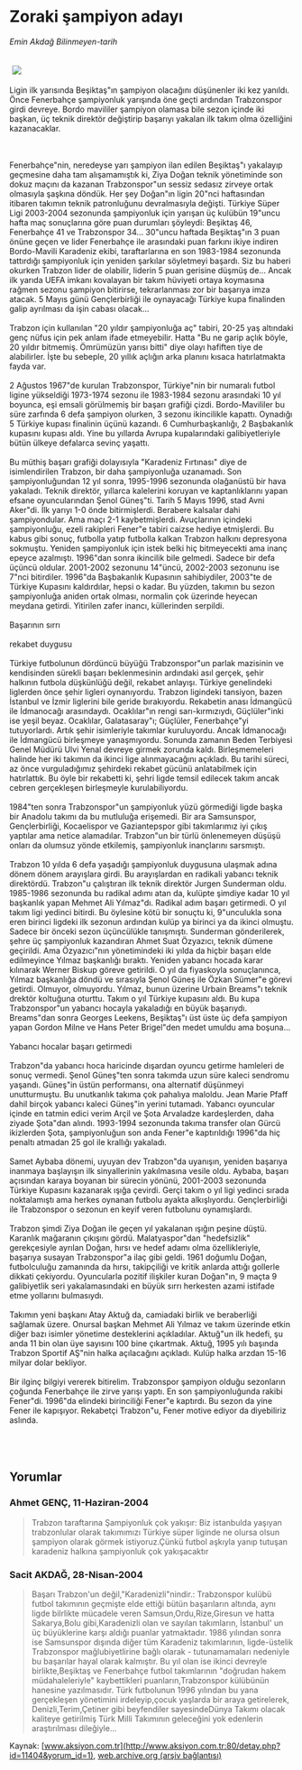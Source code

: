 # Zoraki şampiyon adayı

*Emin Akdağ Bilinmeyen-tarih*

<div>
 <font>
  <img border="0" height="1" src="/web/20050116193826im_/http://www.aksiyon.com.tr/images/blank.gif"/>
 </font>
 <font class="content">
  <p>
   <img border="0" hspace="5" src="http://web.archive.org/web/20050116193826im_/http://www.aksiyon.com.tr/resim/490/34.jpg" vspace="5"/>
  </p>
 </font>
 <font class="content">
  Ligin ilk yarısında Beşiktaş"ın şampiyon olacağını düşünenler iki kez yanıldı. Önce Fenerbahçe şampiyonluk yarışında öne geçti ardından Trabzonspor girdi devreye. Bordo mavililer şampiyon olamasa bile sezon içinde iki başkan, üç teknik direktör değiştirip başarıyı yakalan ilk takım olma özelliğini kazanacaklar.
  <br>
  </br>
 </font>
 <br/>
 <p>
  <font class="content">
   Fenerbahçe"nin, neredeyse yarı şampiyon ilan edilen Beşiktaş"ı yakalayıp geçmesine daha tam alışamamıştık ki, Ziya Doğan teknik yönetiminde son dokuz maçını da kazanan Trabzonspor"un sessiz sedasız zirveye ortak olmasıyla şaşkına döndük. Her şey Doğan"ın ligin 20"nci haftasından itibaren takımın teknik patronluğunu devralmasıyla değişti. Türkiye Süper Ligi 2003-2004 sezonunda şampiyonluk için yarışan üç kulübün 19"uncu hafta maç sonuçlarına göre puan durumları şöyleydi: Beşiktaş 46, Fenerbahçe 41 ve Trabzonspor 34... 30"uncu haftada Beşiktaş"ın 3 puan önüne geçen ve lider Fenerbahçe ile arasındaki puan farkını ikiye indiren Bordo-Mavili Karadeniz ekibi, taraftarlarına en son 1983-1984 sezonunda tattırdığı şampiyonluk için yeniden şarkılar söyletmeyi başardı. Siz bu haberi okurken Trabzon lider de olabilir, liderin 5 puan gerisine düşmüş de... Ancak ilk yarıda UEFA imkanı kovalayan bir takım hüviyeti ortaya koymasına rağmen sezonu şampiyon bitirirse, tekrarlanması zor bir başarıya imza atacak. 5 Mayıs günü Gençlerbirliği ile oynayacağı Türkiye kupa finalinden galip ayrılması da işin cabası olacak...
   <br>
    <br>
     Trabzon için kullanılan "20 yıldır şampiyonluğa aç" tabiri, 20-25 yaş altındaki genç nüfus için pek anlam ifade etmeyebilir. Hatta "Bu ne garip açlık böyle, 20 yıldır bitmemiş. Ömrümüzün yarısı bitti" diye olayı hafiften tiye de alabilirler. İşte bu sebeple, 20 yıllık açlığın arka planını kısaca hatırlatmakta fayda var.
     <br>
      <br/>
      2 Ağustos 1967"de kurulan Trabzonspor, Türkiye"nin bir numaralı futbol ligine yükseldiği 1973-1974 sezonu ile 1983-1984 sezonu arasındaki 10 yıl boyunca, eşi emsali görülmemiş bir başarı grafiği çizdi. Bordo-Mavililer bu süre zarfında 6 defa şampiyon olurken, 3 sezonu ikincilikle kapattı. Oynadığı 5 Türkiye kupası finalinin üçünü kazandı. 6 Cumhurbaşkanlığı, 2 Başbakanlık kupasını kupası aldı. Yine bu yıllarda Avrupa kupalarındaki galibiyetleriyle bütün ülkeye defalarca sevinç yaşattı.
      <br/>
      <br/>
      Bu müthiş başarı grafiği dolayısıyla "Karadeniz Fırtınası" diye de isimlendirilen Trabzon, bir daha şampiyonluğa uzanamadı. Son şampiyonluğundan 12 yıl sonra, 1995-1996 sezonunda olağanüstü bir hava yakaladı. Teknik direktör, yıllarca kalelerini koruyan ve kaptanlıklarını yapan efsane oyuncularından Şenol Güneş"ti. Tarih 5 Mayıs 1996, stad Avni Aker"di. İlk yarıyı 1-0 önde bitirmişlerdi. Berabere kalsalar dahi şampiyondular. Ama maçı 2-1 kaybetmişlerdi. Avuçlarının içindeki şampiyonluğu, ezeli rakipleri Fener"e tabiri caizse hediye etmişlerdi. Bu kabus gibi sonuç, futbolla yatıp futbolla kalkan Trabzon halkını depresyona sokmuştu. Yeniden şampiyonluk için istek belki hiç bitmeyecekti ama inanç epeyce azalmıştı. 1996"dan sonra ikincilik bile gelmedi. Sadece bir defa üçüncü oldular. 2001-2002 sezonunu 14"üncü, 2002-2003 sezonunu ise 7"nci bitirdiler. 1996"da Başbakanlık Kupasının sahibiydiler, 2003"te de Türkiye Kupasını kaldırdılar, hepsi o kadar. Bu yüzden, takımın bu sezon şampiyonluğa aniden ortak olması, normalin çok üzerinde heyecan meydana getirdi. Yitirilen zafer inancı, küllerinden serpildi.
      <br/>
      <br/>
      Başarının sırrı
      <br/>
      <br/>
      rekabet duygusu
      <br/>
      <br/>
      Türkiye futbolunun dördüncü büyüğü Trabzonspor"un parlak mazisinin ve kendisinden sürekli başarı beklenmesinin ardındaki asıl gerçek, şehir halkının futbola düşkünlüğü değil, rekabet anlayışı. Türkiye genelindeki liglerden önce şehir ligleri oynanıyordu. Trabzon ligindeki tansiyon, bazen İstanbul ve İzmir liglerini bile geride bırakıyordu. Rekabetin anası İdmangücü ile İdmanocağı arasındaydı. Ocaklılar"ın rengi sarı-kırmızıydı, Güçlüler"inki ise yeşil beyaz. Ocaklılar, Galatasaray"ı; Güçlüler, Fenerbahçe"yi tutuyorlardı. Artık şehir isimleriyle takımlar kuruluyordu. Ancak İdmanocağı ile İdmangücü birleşmeye yanaşmıyordu. Sonunda zamanın Beden Terbiyesi Genel Müdürü Ulvi Yenal devreye girmek zorunda kaldı. Birleşmemeleri halinde her iki takımın da ikinci lige alınmayacağını açıkladı. Bu tarihi süreci, az önce vurguladığımız şehirdeki rekabet gücünü anlatabilmek için hatırlattık. Bu öyle bir rekabetti ki, şehri ligde temsil edilecek takım ancak cebren gerçekleşen birleşmeyle kurulabiliyordu.
      <br/>
      <br/>
      1984"ten sonra Trabzonspor"un şampiyonluk yüzü görmediği ligde başka bir Anadolu takımı da bu mutluluğa erişemedi. Bir ara Samsunspor, Gençlerbirliği, Kocaelispor ve Gaziantepspor gibi takımlarımız iyi çıkış yaptılar ama netice alamadılar. Trabzon"un bir türlü önlenemeyen düşüşü onları da olumsuz yönde etkilemiş, şampiyonluk inançlarını sarsmıştı.
      <br/>
      <br/>
      Trabzon 10 yılda 6 defa yaşadığı şampiyonluk duygusuna ulaşmak adına dönem dönem arayışlara girdi. Bu arayışlardan en radikali yabancı teknik direktördü. Trabzon"u çalıştıran ilk teknik direktör Jurgen Sunderman oldu. 1985-1986 sezonunda bu radikal adımı atan da, kulüpte şimdiye kadar 10 yıl başkanlık yapan Mehmet Ali Yılmaz"dı. Radikal adım başarı getirmedi. O yıl takım ligi yedinci bitirdi. Bu öylesine kötü bir sonuçtu ki, 9"unculukla sona eren birinci ligdeki ilk sezonun ardından kulüp ya birinci ya da ikinci olmuştu. Sadece bir önceki sezon üçüncülükle tanışmıştı. Sunderman gönderilerek, şehre üç şampiyonluk kazandıran Ahmet Suat Özyazıcı, teknik dümene geçirildi. Ama Özyazıcı"nın yönetimindeki iki yılda da hiçbir başarı elde edilmeyince Yılmaz başkanlığı bıraktı. Yeniden yabancı hocada karar kılınarak Werner Biskup göreve getirildi. O yıl da fiyaskoyla sonuçlanınca, Yılmaz başkanlığa döndü ve sırasıyla Şenol Güneş ile Özkan Sümer"e görevi getirdi. Olmuyor, olmuyordu. Yılmaz, bunun üzerine Urbain Breams"ı teknik drektör koltuğuna oturttu. Takım o yıl Türkiye kupasını aldı. Bu kupa Trabzonspor"un yabancı hocayla yakaladığı en büyük başarıydı. Breams"dan sonra Georges Leekens, Beşiktaş"ı üst üste üç defa şampiyon yapan Gordon Milne ve Hans Peter Brigel"den medet umuldu ama boşuna...
      <br/>
      <br/>
      Yabancı hocalar başarı getirmedi
      <br/>
      <br/>
      Trabzon"da yabancı hoca haricinde dışardan oyuncu getirme hamleleri de sonuç vermedi. Şenol Güneş"ten sonra takımda uzun süre kaleci sendromu yaşandı. Güneş"in üstün performansı, ona alternatif düşünmeyi unutturmuştu. Bu unutkanlık takıma çok pahalıya maloldu. Jean Marie Pfaff dahil birçok yabancı kaleci Güneş"in yerini tutamadı. Yabancı oyuncular içinde en tatmin edici verim Arçil ve Şota Arvaladze kardeşlerden, daha ziyade Şota"dan alındı. 1993-1994 sezonunda takıma transfer olan Gürcü ikizlerden Şota, şampiyonluğun son anda Fener"e kaptırıldığı 1996"da hiç penaltı atmadan 25 gol ile krallığı yakaladı.
      <br/>
      <br/>
      Samet Aybaba dönemi, uyuyan dev Trabzon"da uyanışın, yeniden başarıya inanmaya başlayışın ilk sinyallerinin yakılmasına vesile oldu. Aybaba, başarı açısından karaya boyanan bir sürecin yönünü, 2001-2003 sezonunda Türkiye Kupasını kazanarak ışığa çevirdi. Gerçi takım o yıl ligi yedinci sırada noktalamıştı ama herkes oynanan futbolu ayakta alkışlıyordu. Gençlerbirliği ile Trabzonspor o sezonun en keyif veren futbolunu oynamışlardı.
      <br/>
      <br/>
      Trabzon şimdi Ziya Doğan ile geçen yıl yakalanan ışığın peşine düştü. Karanlık mağaranın çıkışını gördü. Malatyaspor"dan "hedefsizlik" gerekçesiyle ayrılan Doğan, hırsı ve hedef adamı olma özellikleriyle, başarıya susayan Trabzonspor"a ilaç gibi geldi. 1961 doğumlu Doğan, futbolculuğu zamanında da hırsı, takipçiliği ve kritik anlarda attığı gollerle dikkati çekiyordu. Oyuncularla pozitif ilişkiler kuran Doğan"ın, 9 maçta 9 galibiyetlik seri yakalamasındaki en büyük sırrı herkesten azami istifade etme yollarını bulmasıydı.
      <br/>
      <br/>
      Takımın yeni başkanı Atay Aktuğ da, camiadaki birlik ve beraberliği sağlamak üzere. Onursal başkan Mehmet Ali Yılmaz ve takım üzerinde etkin diğer bazı isimler yönetime desteklerini açıkladılar. Aktuğ"un ilk hedefi, şu anda 11 bin olan üye sayısını 100 bine çıkartmak. Aktuğ, 1995 yılı başında Trabzon Sportif AŞ"nin halka açılacağını açıkladı. Kulüp halka arzdan 15-16 milyar dolar bekliyor.
      <br/>
      <br/>
      Bir ilginç bilgiyi vererek bitirelim. Trabzonspor şampiyon olduğu sezonların çoğunda Fenerbahçe ile zirve yarışı yaptı. En son şampiyonluğunda rakibi Fener"di. 1996"da elindeki birinciliği Fener"e kaptırdı. Bu sezon da yine Fener ile kapışıyor. Rekabetçi Trabzon"u, Fener motive ediyor da diyebiliriz aslında.
      <br/>
     </br>
    </br>
   </br>
  </font>
 </p>
</div>


## Yorumlar

### Ahmet GENÇ, 11-Haziran-2004
> Trabzon taraftarına Şampiyonluk çok yakışır: 
> Biz istanbulda yaşıyan trabzonlular olarak takımımızı Türkiye süper liginde ne olursa olsun şampiyon olarak görmek istiyoruz.Çünkü futbol aşkıyla yanıp tutuşan karadeniz halkına şampiyonluk çok yakışacaktır

### Sacit AKDAĞ, 28-Nisan-2004
> Başarı Trabzon'un değil,"Karadenizli"nindir.: 
> Trabzonspor kulübü futbol takımının geçmişte elde ettiği bütün başarıların altında, aynı ligde bilrlikte mücadele veren Samsun,Ordu,Rize,Giresun ve hatta Sakarya,Bolu gibi,Karadenizli olan ve sayılan takımların, İstanbul' un üç büyüklerine karşı aldığı puanlar yatmaktadır. 1986 yılından sonra ise Samsunspor dışında diğer tüm Karadeniz takımlarının, ligde-üstelik Trabzonspor mağlubiyetlirine bağlı olarak -  tutunamamaları nedeniyle bu başarılar hayal olarak kalmıştır.          Bu yıl olan ise ikinci devreyle birlikte,Beşiktaş ve Fenerbahçe futbol takımlarının "doğrudan hakem müdahaleleriyle" kaybettikleri puanların,Trabzonspor külübünün hanesine yazılmasıdır.         Türk futbolunun 1996 yılından bu yana gerçekleşen yönetimini irdeleyip,çocuk yaşlarda bir araya getirelerek, Denizli,Terim,Çetiner  gibi beyfendiler sayesindeDünya Takımı olacak kaliteye getirilmiş Türk Milli Takımının geleceğini yok edenlerin araştırılması dileğiyle...

Kaynak: [www.aksiyon.com.tr](http://www.aksiyon.com.tr:80/detay.php?id=11404&yorum_id=1), [web.archive.org (arşiv bağlantısı)](http://web.archive.org/web/20050116193826/http://www.aksiyon.com.tr:80/detay.php?id=11404&yorum_id=1)
